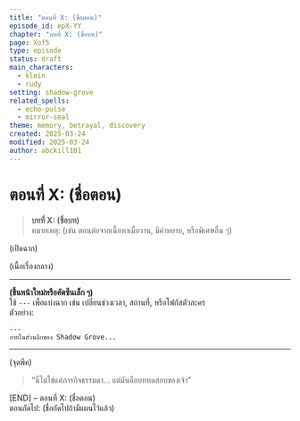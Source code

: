 ```yaml
---
title: "ตอนที่ X: (ชื่อตอน)"
episode_id: epX-YY
chapter: "บทที่ X: (ชื่อบท)"
page: Xof5
type: episode
status: draft
main_characters:
  - klein
  - rudy
setting: shadow-grove
related_spells:
  - echo-pulse
  - mirror-seal
theme: memory, betrayal, discovery
created: 2025-03-24
modified: 2025-03-24
author: abckill101
---
```


# ตอนที่ X: (ชื่อตอน)

> **บทที่ X: (ชื่อบท)**  
> หมายเหตุ: (เช่น ตอนต่อจากเนื้อหาเมื่อวาน, มีคำหยาบ, หรือพิเศษอื่น ๆ)

(เปิดฉาก)

(เนื้อเรื่องกลาง)

---

**(ขึ้นหน้าใหม่หรือคัตซีนเล็ก ๆ)**  
ใช้ `---` เพื่อแบ่งฉาก เช่น เปลี่ยนช่วงเวลา, สถานที่, หรือโฟกัสตัวละคร  
ตัวอย่าง:

```
---
ภายในส่วนลึกของ Shadow Grove...
```

---

(จุดพีค)

> “นี่ไม่ใช่แค่ภารกิจธรรมดา... แต่มันคือบททดสอบของเจ้า”

[END] – ตอนที่ X: (ชื่อตอน)  
ตอนถัดไป: (ชื่อถัดไปถ้ามีแผนไว้แล้ว)
